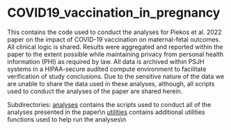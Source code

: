 # COVID19_vaccination_in_pregnancy
This contains the code used to conduct the analyses for Piekos et al. 2022 paper on the impact of COVID-19 vaccination on maternal-fetal outcomes. All clinical logic is shared. Results were aggregated and reported within the paper to the extent possible while maintaining privacy from personal health information (PHI) as required by law. All data is archived within PSJH systems in a HIPAA-secure audited compute environment to facilitate verification of study conclusions. Due to the sensitive nature of the data we are unable to share the data used in these analyses, although, all scripts used to conduct the analyses of the paper are shared herein.

Subdirectories:
[analyses](https://github.com/Hadlock-Lab/COVID19_vaccination_in_pregnancy/analyses) contains the scripts used to conduct all of the analyses presented in the paper\n
[utilities](https://github.com/Hadlock-Lab/COVID19_vaccination_in_pregnancy/utilities) contains additional utilities functions used to help run the analyses\n

